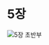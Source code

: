 # 5장
![5장 초반부](https://github.com/EnjoyCSStudy/CS-Knowledge-Source/assets/95271588/40e71bd8-d164-4bc1-8cc2-7c473919f370)